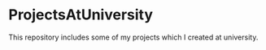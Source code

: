 # ProjectsAtUniversity

This repository includes some of my projects which I created at university.
